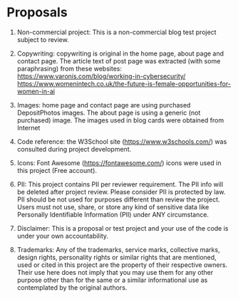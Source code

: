 # Proposals

1. Non-commercial project: This is a non-commercial blog test project subject to review.

2. Copywriting: copywriting is original in the home page, about page and contact page.
The article text of post page was extracted (with some paraphrasing) from these websites:
https://www.varonis.com/blog/working-in-cybersecurity/
https://www.womenintech.co.uk/the-future-is-female-opportunities-for-women-in-ai

3. Images: home page and contact page are using purchased DepositPhotos images. The about page is using a generic (not purchased) image. The images used in blog cards were obtained from Internet

4. Code reference: the W3School site (https://www.w3schools.com/) was consulted during project development.

5. Icons: Font Awesome (https://fontawesome.com/) icons were used in this project (Free account).

6. PII: This project contains PII per reviewer requirement.  The PII info will be deleted after project review. Please consider PII is protected by law.  PII should be not used for purposes different than review the project. Users must not use, share, or store any kind of sensitive data like Personally Identifiable Information (PII) under ANY circumstance.

7. Disclaimer: This is a proposal or test project and your use of the code is under your own accountability.

8. Trademarks: Any of the trademarks, service marks, collective marks, design rights, personality rights or similar rights that are mentioned, used or cited in this project are the property of their respective owners. Their use here does not imply that you may use them for any other purpose other than for the same or a similar informational use as contemplated by the original authors. 


